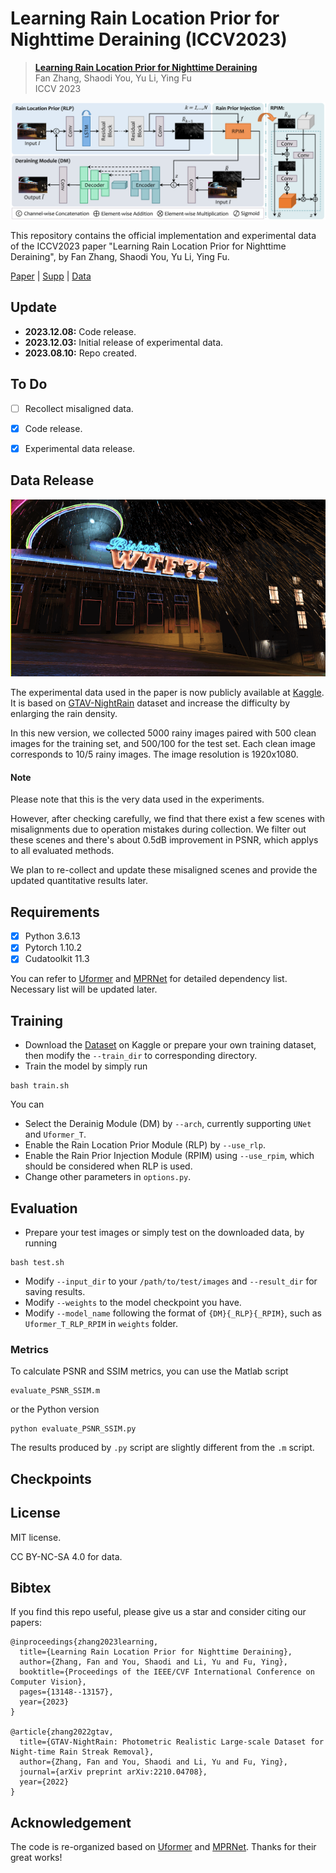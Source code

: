 # Learning Rain Location Prior for Nighttime Deraining (ICCV2023)

> [**Learning Rain Location Prior for Nighttime Deraining**]()  
> Fan Zhang, Shaodi You, Yu Li, Ying Fu  
> ICCV 2023

![framework](assets/framework.png)

This repository contains the official implementation and experimental data of the ICCV2023 paper "Learning Rain Location Prior for Nighttime Deraining", by Fan Zhang, Shaodi You, Yu Li, Ying Fu.

[Paper](https://openaccess.thecvf.com/content/ICCV2023/papers/Zhang_Learning_Rain_Location_Prior_for_Nighttime_Deraining_ICCV_2023_paper.pdf) | [Supp](https://openaccess.thecvf.com/content/ICCV2023/supplemental/Zhang_Learning_Rain_Location_ICCV_2023_supplemental.pdf) | [Data](https://www.kaggle.com/datasets/zkawfanx/gtav-nightrain-rerendered-version)





## Update
- **2023.12.08:** Code release.
- **2023.12.03:** Initial release of experimental data.
- **2023.08.10:** Repo created.

## To Do
- [ ] Recollect misaligned data.
- [x] Code release.
- [x] Experimental data release.



## Data Release

![example](assets/example.gif)

The experimental data used in the paper is now publicly available at [Kaggle](https://www.kaggle.com/datasets/zkawfanx/gtav-nightrain-rerendered-version). It is based on [GTAV-NightRain](https://arxiv.org/pdf/2210.04708.pdf) dataset and increase the difficulty by enlarging the rain density.

In this new version, we collected 5000 rainy images paired with 500 clean images for the training set, and 500/100 for the test set. Each clean image corresponds to 10/5 rainy images. The image resolution is 1920x1080.

#### Note
Please note that this is the very data used in the experiments. 

However, after checking carefully, we find that there exist a few scenes with misalignments due to operation mistakes during collection. We filter out these scenes and there's about 0.5dB improvement in PSNR, which applys to all evaluated methods.

We plan to re-collect and update these misaligned scenes and provide the updated quantitative results later.



## Requirements
- [x] Python 3.6.13
- [x] Pytorch 1.10.2
- [x] Cudatoolkit 11.3

You can refer to [Uformer](https://github.com/ZhendongWang6/Uformer) and [MPRNet](https://github.com/swz30/MPRNe) for detailed dependency list. Necessary list will be updated later.

## Training
- Download the [Dataset](https://www.kaggle.com/datasets/zkawfanx/gtav-nightrain-rerendered-version) on Kaggle or prepare your own training dataset, then modify the `--train_dir` to corresponding directory.
- Train the model by simply run
```
bash train.sh
```
You can
- Select the Derainig Module (DM) by `--arch`, currently supporting `UNet` and `Uformer_T`.
- Enable the Rain Location Prior Module (RLP) by `--use_rlp`.
- Enable the Rain Prior Injection Module (RPIM) using `--use_rpim`, which should be considered when RLP is used.
- Change other parameters in `options.py`.


## Evaluation
- Prepare your test images or simply test on the downloaded data, by running
```
bash test.sh
```
- Modify `--input_dir` to your `/path/to/test/images` and `--result_dir` for saving results. 
- Modify `--weights` to the model checkpoint you have.
- Modify `--model_name` following the format of `{DM}{_RLP}{_RPIM}`, such as `Uformer_T_RLP_RPIM` in `weights` folder.

### Metrics
To calculate PSNR and SSIM metrics, you can use the Matlab script
```
evaluate_PSNR_SSIM.m
```
or the Python version
```
python evaluate_PSNR_SSIM.py
```
The results produced by `.py` script are slightly different from the `.m` script.


## Checkpoints


## License
MIT license.

CC BY-NC-SA 4.0 for data.

## Bibtex
If you find this repo useful, please give us a star and consider citing our papers:
```
@inproceedings{zhang2023learning,
  title={Learning Rain Location Prior for Nighttime Deraining},
  author={Zhang, Fan and You, Shaodi and Li, Yu and Fu, Ying},
  booktitle={Proceedings of the IEEE/CVF International Conference on Computer Vision},
  pages={13148--13157},
  year={2023}
}

@article{zhang2022gtav,
  title={GTAV-NightRain: Photometric Realistic Large-scale Dataset for Night-time Rain Streak Removal},
  author={Zhang, Fan and You, Shaodi and Li, Yu and Fu, Ying},
  journal={arXiv preprint arXiv:2210.04708},
  year={2022}
}
```

## Acknowledgement
The code is re-organized based on [Uformer](https://github.com/ZhendongWang6/Uformer) and [MPRNet](https://github.com/swz30/MPRNe). Thanks for their great works!